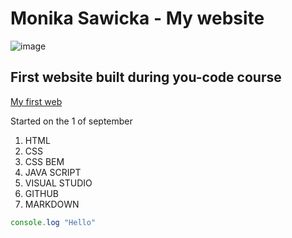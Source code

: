 # Monika Sawicka - My website
![image](https://github.com/mon-moon/homepage/assets/131958231/d941d5fd-486f-46fa-9b66-349baab2d022)

## First website built during you-code course
[My first web](https://mon-moon.github.io/homepage/)

Started on the 1 of september
1. HTML
2. CSS
3. CSS BEM
4. JAVA SCRIPT
5. VISUAL STUDIO
6. GITHUB
7. MARKDOWN



```javascript 
console.log "Hello"
```

